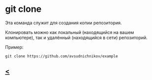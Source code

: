 # git clone

Эта команда служит для создания копии репозитория.

Клонировать можно как локальный (находящийся на вашем компьютере), так и удалённый (находящийся в сети) репозиторий.

Пример:

``` -bash
git clone https://github.com/avsudnichnikov/example
``` 

## [**<**](./readme.md)